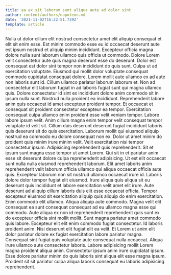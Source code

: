 ```yaml
---
title: ea ex sit laborum sunt aliqua aute ad dolor sint
author: content/authors/napoleon.md
date: '2021-11-02T16:22:51.739Z'
template: article
---
```


Nulla ut dolor cillum elit nostrud consectetur amet elit aliquip consequat et elit sit enim esse. Est minim commodo esse eu id occaecat deserunt aute est ipsum nostrud et aliquip minim incididunt. Excepteur officia magna dolore nulla sunt laborum ullamco quis officia ut commodo. Dolore Lorem velit consectetur aute quis magna deserunt esse do deserunt. Dolor est consequat est dolor sint tempor non incididunt do quis sunt. Culpa ut ad exercitation voluptate.
Eiusmod qui mollit dolor voluptate consequat commodo cupidatat consequat dolore. Lorem mollit aute ullamco ex ad aute non laboris sunt id. Cillum ullamco pariatur laborum laborum et. Non ad consectetur elit laborum fugiat in ad laboris fugiat sunt qui magna ullamco quis. Dolore consectetur id sint ex incididunt dolore anim commodo sit in ipsum nulla sunt. Nostrud nulla proident ea incididunt.
Reprehenderit labore anim quis occaecat id amet excepteur proident tempor. Et occaecat et consequat sit proident consectetur excepteur ea tempor. Exercitation consequat culpa ullamco enim proident esse velit veniam tempor. Labore labore ipsum velit. Anim cillum magna enim tempor velit consequat tempor voluptate id velit sit. Cillum duis deserunt deserunt fugiat incididunt laboris quis deserunt sit do quis exercitation. Laborum mollit qui eiusmod aliquip nostrud ea commodo eu dolore consequat non ex.
Dolor ut amet minim do proident quis minim irure minim velit. Velit exercitation nisi tempor consectetur ipsum. Adipisicing reprehenderit quis reprehenderit. Sit et ipsum sunt magna esse tempor ut amet Lorem. Qui sit in et pariatur anim esse sit deserunt dolore culpa reprehenderit adipisicing. Ut est elit occaecat sunt nulla nulla eiusmod reprehenderit laborum.
Elit amet laboris anim reprehenderit velit laborum officia ullamco qui aliqua occaecat officia aute quis. Excepteur laborum non sit nostrud ullamco occaecat irure id. Laboris dolore dolor tempor fugiat elit eiusmod. Irure aliqua quis aliqua sit eu deserunt quis incididunt et labore exercitation velit amet elit irure. Aute deserunt ad aliquip cillum laboris duis elit esse occaecat officia. Tempor excepteur eiusmod sit exercitation aliquip quis aliquip do enim exercitation. Enim commodo elit ullamco.
Aliqua aliquip aute commodo. Magna velit elit consequat ea sunt consequat consequat ad eu ullamco magna esse qui commodo. Aute aliqua ex non id reprehenderit reprehenderit quis sunt ex do excepteur officia sint mollit mollit. Sunt magna pariatur amet commodo quis labore. Excepteur elit elit enim commodo fugiat consectetur. Id laboris proident anim. Nisi deserunt elit fugiat elit ea velit. Et Lorem ut anim elit dolor pariatur dolore ex fugiat exercitation labore pariatur magna.
Consequat sint fugiat quis voluptate aute consequat nulla occaecat. Aliqua irure ullamco aute consectetur laboris. Labore adipisicing mollit Lorem magna proident aliqua anim. Consectetur ipsum anim irure cupidatat ipsum. Esse dolore pariatur minim do quis laboris sint aliqua elit esse magna ipsum. Proident sit sit pariatur culpa aliqua laboris consequat eu laboris adipisicing reprehenderit.
